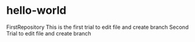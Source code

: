 # hello-world
FirstRepository
This is the first trial to edit file and create branch
Second Trial to edit file and create branch
